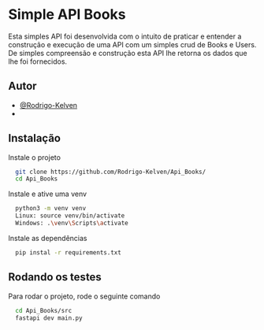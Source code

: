 
# Simple API Books

Esta simples API foi desenvolvida com o intuito de praticar e entender a construção e execução de uma API com um simples crud de Books e Users.
De simples compreensão e construção esta API lhe retorna os dados que lhe foi fornecidos.

## Autor

- [@Rodrigo-Kelven](https://github.com/Rodrigo-Kelven)
- 
## Instalação

Instale o projeto

```bash
  git clone https://github.com/Rodrigo-Kelven/Api_Books/
  cd Api_Books
```
Instale e ative uma venv 

```bash
  python3 -m venv venv
  Linux: source venv/bin/activate
  Windows: .\venv\Scripts\activate 
```
Instale as dependências

```bash
  pip instal -r requirements.txt
```
## Rodando os testes

Para rodar o projeto, rode o seguinte comando

```bash
  cd Api_Books/src
  fastapi dev main.py
```
